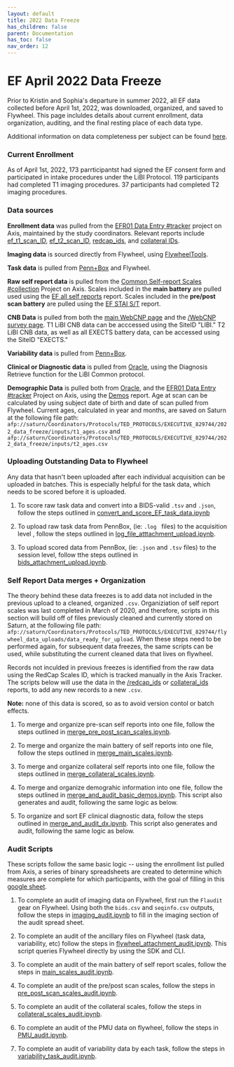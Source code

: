 ```yaml
---
layout: default
title: 2022 Data Freeze
has_children: false
parent: Documentation
has_toc: false
nav_order: 12
--- 
```


# EF April 2022 Data Freeze 
Prior to Kristin and Sophia's departure in summer 2022, all EF data collected before April 1st, 2022, was downloaded, organized, and saved to Flywheel. This page incluldes details about current enrollment, data organization, auditing, and the final resting place of each data type.

Additional information on data completeness per subject can be found [here](https://docs.google.com/spreadsheets/d/1DYNd1Qj7Q0s9rEqe1_ezLQwNYcPN44cORnge3UAhqF0/edit#gid=794691291).

### Current Enrollment
As of April 1st, 2022, 173 parrticipantst had signed the EF consent form and participated in intake procedures under the LiBI Protocol. 119 participants had completed T1 imaging procedures. 37 participants had completed T2 imaging procedures. 

### Data sources 
**Enrollment data** was pulled from the [EFR01 Data Entry #tracker](https://axis.med.upenn.edu/redcap_v10.3.7/DataEntry/record_status_dashboard.php?pid=378) project on Axis, maintained by the study coordinators. Relevant reports include [ef_t1_scan_ID](https://axis.med.upenn.edu/redcap_v10.3.7/DataExport/index.php?pid=378&report_id=2258), [ef_t2_scan_ID](https://axis.med.upenn.edu/redcap_v10.3.7/DataExport/index.php?pid=378&report_id=2597), [redcap_ids](https://axis.med.upenn.edu/redcap_v10.3.7/DataExport/index.php?pid=378&report_id=2598), and [collateral IDs](https://axis.med.upenn.edu/redcap_v10.3.7/DataExport/index.php?pid=378&report_id=1362). 

**Imaging data** is sourced directly from Flywheel, using [FlywheelTools](https://fw-heudiconv.readthedocs.io/en/latest/). 

**Task data** is pulled from [Penn+Box](https://upenn.app.box.com/folder/141611592732) and Flywheel. 

**Raw self report data** is pulled from the [Common Self-report Scales #collection](https://axis.med.upenn.edu/redcap_v10.3.7/index.php?pid=191) Project on Axis. Scales included in the **main battery** are pulled used  using the [EF all self reports](https://axis.med.upenn.edu/redcap_v10.3.7/DataExport/index.php?pid=191&report_id=1318) report. Scales included in the **pre/post scan battery** are pulled using the [EF STAI S/T](https://axis.med.upenn.edu/redcap_v10.3.7/DataExport/index.php?pid=191&report_id=1331) report. 

**CNB Data** is pulled from both the [main WebCNP page](https://webcnp.med.upenn.edu/) and the [/WebCNP survey page](https://webcnp.med.upenn.edu/surveys/). T1 LiBI CNB data can be acccessed using the SiteID "LIBI." T2 LiBI CNB data, as well as all EXECTS battery data, can be accessed using the SiteID "EXECTS." 

**Variability data** is pulled from [Penn+Box](https://upenn.app.box.com/folder/141610624437). 

**Clinical or Diagnostic data** is pulled from [Oracle](https://bbldm.pmacs.upenn.edu/), using the Diagnosis Retrieve function for the LiBI Common protocol. 

**Demographic Data** is pulled both from [Oracle](https://bbldm.pmacs.upenn.edu/), and the [EFR01 Data Entry #tracker](https://axis.med.upenn.edu/redcap_v10.3.7/DataEntry/record_status_dashboard.php?pid=378) Project on Axis, using the [Demos](https://axis.med.upenn.edu/redcap_v10.3.7/DataExport/index.php?pid=378&report_id=1361) report. Age at scan can be calculated by using subject date of birth and date of scan pulled from Flywheel. Current ages, calculated in year and months, are saved on Saturn at the following file path: `afp://saturn/Coordinators/Protocols/TED_PROTOCOLS/EXECUTIVE_829744/2022_data_freeze/inputs/t1_ages.csv` and `afp://saturn/Coordinators/Protocols/TED_PROTOCOLS/EXECUTIVE_829744/2022_data_freeze/inputs/t2_ages.csv`

### Uploading Outstanding Data to Flywheel 
Any data that hasn't been uploaded after each individual acquisition can be uploaded in batches. This is especially helpful for the task data, which needs to be scored before it is uploaded. 

1. To score raw task data and convert into a BIDS-valid `.tsv` and `.json`, follow the steps outlined in [convert_and_score_EF_task_data.ipynb](https://github.com/PennLINC/executivefunction/blob/master/datafreeze_notebooks/convert_and_score_EF_task_data.ipynb) 

2. To upload raw task data from PennBox, (ie: `.log ` files) to the acquisition level , follow the steps outlined in [log_file_atttachment_upload.ipynb](https://github.com/PennLINC/executivefunction/blob/master/datafreeze_notebooks/log_file_attachment_upload.ipynb). 

3. To upload scored data from PennBox, (ie: `.json` and `.tsv` files) to the session level, follow tthe steps outlined in [bids_attachment_upload.ipynb](https://github.com/PennLINC/executivefunction/blob/master/datafreeze_notebooks/bids_attachment_upload.ipynb). 

### Self Report Data merges + Organization
The theory behind these data freezes is to add data not included in the previous upload to a cleaned, organized `.csv`. Organiziation of self report scales was last completed in March of 2020, and therefore, scripts in this section will build off of files previously cleaned and currently stored on Saturn, at the following file path: `afp://saturn/Coordinators/Protocols/TED_PROTOCOLS/EXECUTIVE_829744/flywheel_data_uploads/data_ready_for_upload`. When these steps need to be performed again, for subsequent data freezes, the same scripts can be used, while substituting the current cleaned data that lives on flywheel. 

Records not inculded in previous freezes is identified from the raw data using the RedCap Scales ID, which is tracked manually in the Axis Tracker. The scripts below will use the data in the [/redcap_ids](https://axis.med.upenn.edu/redcap_v10.3.7/DataExport/index.php?pid=378&report_id=2598) or [collateral_ids](https://axis.med.upenn.edu/redcap_v10.3.7/DataExport/index.php?pid=378&report_id=1362) reports, to add any new records to a new `.csv`. 

**Note:** none of this data is scored, so as to avoid version contol or batch effects. 

1. To merge and organize pre-scan self reports into one file, follow the steps outlined in [merge_pre_post_scan_scales.ipynb](https://github.com/PennLINC/executivefunction/blob/master/datafreeze_notebooks/merge_pre_post_scan_scales.ipynb). 

2. To merge and organize the main battery of self reports into one file, follow the steps outlined in [merge_main_scales.ipynb](https://github.com/PennLINC/executivefunction/blob/master/datafreeze_notebooks/merge_main_scales.ipynb). 

3. To merge and organize collateral self reports into one file, follow the steps outlined in [merge_collateral_scales.ipynb](https://github.com/PennLINC/executivefunction/blob/master/datafreeze_notebooks/merge_collateral_scales.ipynb).

4. To merge and organize demograhic information into one file, follow the steps outlined in [merge_and_audit_basic_demos.ipynb](https://github.com/PennLINC/executivefunction/blob/master/datafreeze_notebooks/merge_and_audit_basic_demos.ipynb). This script also generates and audit, following the same logic as below. 

5. To organize and sort EF clinical diagnostic data, follow the steps outlined in [merge_and_audit_dx.ipynb](https://github.com/PennLINC/executivefunction/blob/master/datafreeze_notebooks/merge_and_audit_dx.ipynb). This script also generates and audit, following the same logic as below.  

### Audit Scripts
These scripts follow the same basic logic -- using the enrollment list pulled from Axis, a series of binary spreadsheets are created to determine which measures are complete for which participants, with the goal of filling in this [google sheet](https://docs.google.com/spreadsheets/d/1DYNd1Qj7Q0s9rEqe1_ezLQwNYcPN44cORnge3UAhqF0/edit#gid=794691291). 

1. To complete an audit of imaging data on Flywheel, first run the `Flaudit` gear on Flywheel. Using both the `bids.csv` and `seqinfo.csv` outputs, follow the steps in [imaging_audit.ipynb](https://github.com/PennLINC/executivefunction/blob/master/datafreeze_notebooks/imaging_audit.ipynb) to fill in the imaging section of the audit spread sheet. 

2. To complete an audit of the ancillary files on Flywheel (task data, variability, etc) follow the steps in [flywheel_attachment_audit.ipynb](https://github.com/PennLINC/executivefunction/blob/master/datafreeze_notebooks/flywheel_attachment_audit.ipynb). This script queries Flywheel directly by using the SDK and CLI. 

3. To complete an audit of the main battery of self report scales, follow the steps in [main_scales_audit.ipynb](https://github.com/PennLINC/executivefunction/blob/master/datafreeze_notebooks/main_scales_audit.ipynb). 

4. To complete an audit of the pre/post scan scales, follow the steps in [pre_post_scan_scales_audit.ipynb](https://github.com/PennLINC/executivefunction/blob/master/datafreeze_notebooks/pre_post_scan_scales_audit.ipynb).

5. To complete an audit of the collateral scales, follow the steps in [collateral_scales_audit.ipynb](https://github.com/PennLINC/executivefunction/blob/master/datafreeze_notebooks/collateral_scales_audit.ipynb).

6. To complete an audit of the PMU data on flywheel, follow the steps in [PMU_audit.ipynb](https://github.com/PennLINC/executivefunction/blob/master/datafreeze_notebooks/PMU_audit.ipynb).

7. To complete an audit of variability data by each task, follow the steps in [variability_task_audit.ipynb](https://github.com/PennLINC/executivefunction/blob/master/datafreeze_notebooks/variability_task_audit.ipynb).

